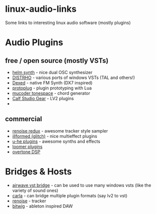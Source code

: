 # linux-audio-links
Some links to interesting linux audio software (mostly plugins)


# Audio Plugins

## free / open source (mostly VSTs)

* [helm synth](http://tytel.org/helm/) - nice dual OSC synthesizer
* [DISTRHO](http://distrho.sourceforge.net/) - various ports of windows VSTs (TAL and others!)
* [Dexed](https://github.com/asb2m10/dexed) - native FM Synth (DX7 inspired)
* [protoplug](http://www.osar.fr/protoplug/) - plugin prototyping with Lua
* [mucoder tonespace](http://www.mucoder.net/en/tonespace/) - chord generator
* [Calf Studio Gear](http://calf-studio-gear.org/) - LV2 plugins
* 
## commercial

* [renoise redux](http://www.renoise.com/products/redux) - awesome tracker style sampler
* [illformed (glitch)](http://illformed.com/) - nice multieffect plugins
* [u-he plugins](http://www.kvraudio.com/forum/viewtopic.php?f=31&t=424953) - awesome synths and effects
* [loomer plugins](http://www.loomer.co.uk/)
* [overtone DSP](http://www.overtonedsp.co.uk/)

# Bridges & Hosts

* [airwave vst bridge](https://github.com/phantom-code/airwave) - can be used to use many windows vsts (like the variety of sound ones)
* [carla](http://kxstudio.linuxaudio.org/Applications:Carla) - can bridge multiple plugin formats (say lv2 to vst)
* [renoise](http://www.renoise.com/p) - tracker
* [bitwig](https://www.bitwig.com/) - ableton inspired DAW
